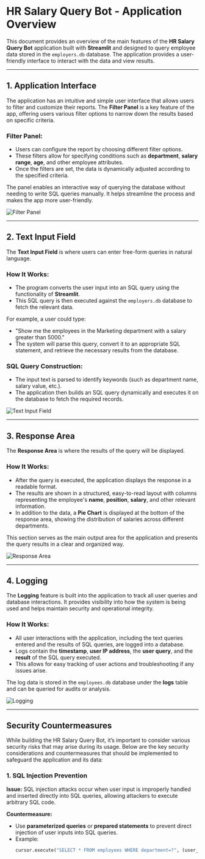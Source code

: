 # **HR Salary Query Bot - Application Overview**

This document provides an overview of the main features of the **HR Salary Query Bot** application built with **Streamlit** and designed to query employee data stored in the `employers.db` database. The application provides a user-friendly interface to interact with the data and view results.

---

## **1. Application Interface**

The application has an intuitive and simple user interface that allows users to filter and customize their reports. The **Filter Panel** is a key feature of the app, offering users various filter options to narrow down the results based on specific criteria. 

### **Filter Panel:**
- Users can configure the report by choosing different filter options.
- These filters allow for specifying conditions such as **department**, **salary range**, **age**, and other employee attributes.
- Once the filters are set, the data is dynamically adjusted according to the specified criteria.

The panel enables an interactive way of querying the database without needing to write SQL queries manually. It helps streamline the process and makes the app more user-friendly.

![Filter Panel](../1.png)

---

## **2. Text Input Field**

The **Text Input Field** is where users can enter free-form queries in natural language. 

### **How It Works:**
- The program converts the user input into an SQL query using the functionality of **Streamlit**.
- This SQL query is then executed against the `employers.db` database to fetch the relevant data.
  
For example, a user could type:
- "Show me the employees in the Marketing department with a salary greater than 5000."
- The system will parse this query, convert it to an appropriate SQL statement, and retrieve the necessary results from the database.

### **SQL Query Construction:**
- The input text is parsed to identify keywords (such as department name, salary value, etc.).
- The application then builds an SQL query dynamically and executes it on the database to fetch the required records.

![Text Input Field](https://via.placeholder.com/800x400.png)

---

## **3. Response Area**

The **Response Area** is where the results of the query will be displayed. 

### **How It Works:**
- After the query is executed, the application displays the response in a readable format.
- The results are shown in a structured, easy-to-read layout with columns representing the employee's **name**, **position**, **salary**, and other relevant information.
- In addition to the data, a **Pie Chart** is displayed at the bottom of the response area, showing the distribution of salaries across different departments.

This section serves as the main output area for the application and presents the query results in a clear and organized way.

![Response Area](https://via.placeholder.com/800x400.png)

---

## **4. Logging**

The **Logging** feature is built into the application to track all user queries and database interactions. It provides visibility into how the system is being used and helps maintain security and operational integrity.

### **How It Works:**
- All user interactions with the application, including the text queries entered and the results of SQL queries, are logged into a database.
- Logs contain the **timestamp**, **user IP address**, the **user query**, and the **result** of the SQL query executed.
- This allows for easy tracking of user actions and troubleshooting if any issues arise.

The log data is stored in the `employees.db` database under the **logs** table and can be queried for audits or analysis.

![Logging](https://via.placeholder.com/800x400.png)

---

## **Security Countermeasures**

While building the HR Salary Query Bot, it’s important to consider various security risks that may arise during its usage. Below are the key security considerations and countermeasures that should be implemented to safeguard the application and its data:

### **1. SQL Injection Prevention**

**Issue:**
SQL injection attacks occur when user input is improperly handled and inserted directly into SQL queries, allowing attackers to execute arbitrary SQL code.

**Countermeasure:**
- Use **parameterized queries** or **prepared statements** to prevent direct injection of user inputs into SQL queries.
- Example:
  ```python
  cursor.execute("SELECT * FROM employees WHERE department=?", (user_input,))
